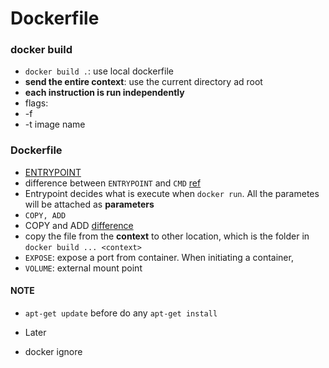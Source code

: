 # Dockerfile
### docker build
* `docker build .`: use local dockerfile
 * **send the entire context**: use the current directory ad root
 * **each instruction is run independently**
 * flags:
  * -f <path to Dockerfile>
  * -t image name

### Dockerfile
* [ENTRYPOINT](https://docs.docker.com/engine/reference/builder/#entrypoint)
 * difference between `ENTRYPOINT` and `CMD` [ref](http://stackoverflow.com/questions/21553353/what-is-the-difference-between-cmd-and-entrypoint-in-a-dockerfile)
 * Entrypoint decides what is execute when `docker run`. All the parametes will be attached as **parameters**
* `COPY, ADD`
 * COPY and ADD [difference](http://stackoverflow.com/questions/24958140/docker-copy-vs-add)
 * copy the file from the **context** to other location, which is the folder in `docker build ... <context>`
 * `EXPOSE`: expose a port from container. When initiating a container,
 * `VOLUME`: external mount point

#### NOTE
* `apt-get update` before do any `apt-get install`

* Later
 * docker ignore
